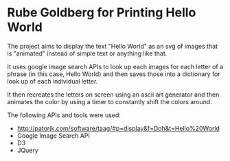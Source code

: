 Rube Goldberg for Printing Hello World
====================

The project aims to display the text "Hello World" as an svg of images that is "animated" instead of simple text or anything like that.

It uses google image search APIs to look up each images for each letter of a phrase (in this case, Hello World) and then saves those into a dictionary for look up of each individual letter. 

It then recreates the letters on screen using an ascii art generator and then animates the color by using a timer to constantly shift the colors around. 

The following APIs and tools were used: 
* http://patorjk.com/software/taag/#p=display&f=Doh&t=Hello%20World
* Google Image Search API
* D3
* JQuery
